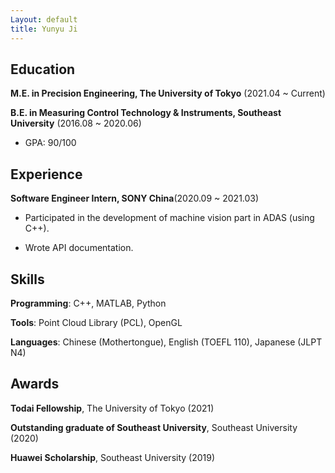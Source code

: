 ```yaml
---
Layout: default
title: Yunyu Ji
---
```


## Education

**M.E. in Precision Engineering, The University of Tokyo** (2021.04 ~ Current)


**B.E. in Measuring Control Technology & Instruments, Southeast University** (2016.08 ~ 2020.06)

- GPA: 90/100

## Experience

**Software Engineer Intern, SONY China**(2020.09 ~ 2021.03)

- Participated in the development of machine vision part in ADAS (using C++).

- Wrote API documentation.

## Skills

**Programming**: C++, MATLAB, Python

**Tools**: Point Cloud Library (PCL), OpenGL

**Languages**: Chinese (Mothertongue), English (TOEFL 110), Japanese (JLPT N4)

## Awards

**Todai Fellowship**, The University of Tokyo (2021)

**Outstanding graduate of Southeast University**, Southeast University (2020)

**Huawei Scholarship**, Southeast University (2019)
